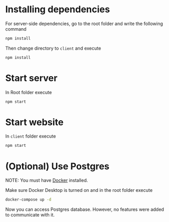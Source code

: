 # Installing dependencies

For server-side dependencies, go to the root folder and write the following command

```bash
npm install
```

Then change directory to `client` and execute

```bash
npm install
```

# Start server

In Root folder execute

```bash
npm start
```

# Start website

In `client` folder execute

```bash
npm start
```

# (Optional) Use Postgres

NOTE: You must have [Docker](https://www.docker.com/) installed.

Make sure Docker Desktop is turned on and in the root folder execute

```bash
docker-compose up -d
```

Now you can access Postgres database. However, no features were added to communicate with it.
